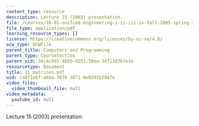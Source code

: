 ```yaml
---
content_type: resource
description: Lecture 15 (2003) presentation.
file: /courses/16-01-unified-engineering-i-ii-iii-iv-fall-2005-spring-2006/ca8f1e6fa0aa767838719e029fbf047e_15_matrices.pdf
file_type: application/pdf
learning_resource_types: []
license: https://creativecommons.org/licenses/by-nc-sa/4.0/
ocw_type: OCWFile
parent_title: Computers and Programming
parent_type: CourseSection
parent_uid: 34c4c991-4bb5-d251-50ee-34713d7b7e3e
resourcetype: Document
title: 15_matrices.pdf
uid: ca8f1e6f-a0aa-7678-3871-9e029fbf047e
video_files:
  video_thumbnail_file: null
video_metadata:
  youtube_id: null
---
```

Lecture 15 (2003) presentation.